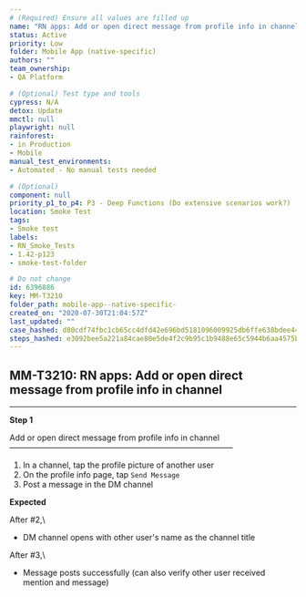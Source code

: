 ```yaml
---
# (Required) Ensure all values are filled up
name: "RN apps: Add or open direct message from profile info in channel"
status: Active
priority: Low
folder: Mobile App (native-specific)
authors: ""
team_ownership: 
- QA Platform

# (Optional) Test type and tools
cypress: N/A
detox: Update
mmctl: null
playwright: null
rainforest: 
- in Production
- Mobile
manual_test_environments: 
- Automated - No manual tests needed

# (Optional)
component: null
priority_p1_to_p4: P3 - Deep Functions (Do extensive scenarios work?)
location: Smoke Test
tags: 
- Smoke test
labels: 
- RN_Smoke_Tests
- 1.42-p123
- smoke-test-folder

# Do not change
id: 6396886
key: MM-T3210
folder_path: mobile-app--native-specific-
created_on: "2020-07-30T21:04:57Z"
last_updated: ""
case_hashed: d80cdf74fbc1cb65cc4dfd42e696bd5181096009925db6ffe638bdee447337e376090b85a907c8f3de2c1af2689dd874
steps_hashed: e3092bee5a221a84cae80e5de4f2c9b95c1b9488e65c5944b6aa4575b05cc7c51a3da86b80a83e319b41f50b549d20cb
---
```


## MM-T3210: RN apps: Add or open direct message from profile info in channel

---

**Step 1**

Add or open direct message from profile info in channel\
————————————————————————————

1. In a channel, tap the profile picture of another user
2. On the profile info page, tap `Send Message`
3. Post a message in the DM channel

**Expected**

After #2,\\

- DM channel opens with other user's name as the channel title

After #3,\\

- Message posts successfully (can also verify other user received mention and message)
